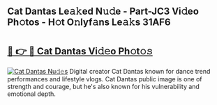 ## Cat Dantas Le𝚊𝚔ed N𝚞𝚍e - Part-JC3 Vi𝚍eo Ph𝚘tos - H𝚘t O𝚗lyf𝚊ns Le𝚊𝚔s 31AF6

# <h2><a href="http://hf0jbv.feru.top/?c=Cat+Dantas">🔗 👉 🔴 Cat Dantas Vi𝚍𝚎o Ph𝚘t𝚘𝚜</a></h2>

[![Cat Dantas Nu𝚍𝚎s](https://i.imgur.com/0TWrTi3.gif)](http://hf0jbv.feru.top/?c=Cat+Dantas)
Digital creator Cat Dantas known for dance trend performances and lifestyle vlogs. Cat Dantas public image is one of strength and courage, but he's also known for his vulnerability and emotional depth. 
